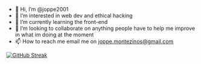 - 👋 Hi, I’m @joppe2001
- 👀 I’m interested in web dev and ethical hacking
- 🌱 I’m currently learning the front-end 
- 💞️ I’m looking to collaborate on anything people have to help me improve in what im doing at the moment
- 📫 How to reach me email me on joppe.montezinos@gmail.com

[![GitHub Streak](https://github-readme-streak-stats.herokuapp.com/?joppe2001=DenverCoder1)](https://git.io/streak-stats)
